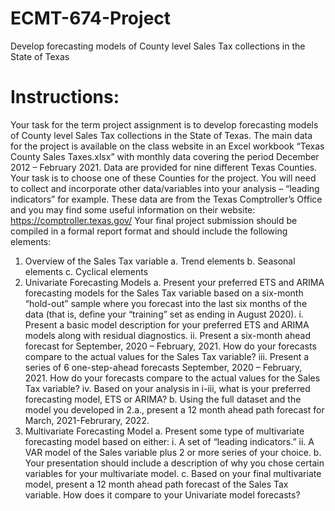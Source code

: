 # ECMT-674-Project
Develop forecasting models of County level Sales Tax collections in the State of Texas

# Instructions:
Your task for the term project assignment is to develop forecasting models of County level Sales Tax
collections in the State of Texas. The main data for the project is available on the class website in an
Excel workbook “Texas County Sales Taxes.xlsx” with monthly data covering the period December
2012 – February 2021. Data are provided for nine different Texas Counties. Your task is to choose one
of these Counties for the project. You will need to collect and incorporate other data/variables into your
analysis – “leading indicators” for example.
These data are from the Texas Comptroller’s Office and you may find some useful information on their
website: https://comptroller.texas.gov/
Your final project submission should be compiled in a formal report format and should include the
following elements:
1. Overview of the Sales Tax variable
  a. Trend elements
  b. Seasonal elements
  c. Cyclical elements
2. Univariate Forecasting Models
  a. Present your preferred ETS and ARIMA forecasting models for the Sales Tax variable
based on a six-month “hold-out” sample where you forecast into the last six months of
the data (that is, define your “training” set as ending in August 2020).
    i. Present a basic model description for your preferred ETS and ARIMA models
along with residual diagnostics.
    ii. Present a six-month ahead forecast for September, 2020 – February, 2021. How
do your forecasts compare to the actual values for the Sales Tax variable?
    iii. Present a series of 6 one-step-ahead forecasts September, 2020 – February, 2021.
How do your forecasts compare to the actual values for the Sales Tax variable?
    iv. Based on your analysis in i-iii, what is your preferred forecasting model, ETS or
ARIMA?
  b. Using the full dataset and the model you developed in 2.a., present a 12 month ahead path
forecast for March, 2021-Februrary, 2022.
3. Multivariate Forecasting Model
  a. Present some type of multivariate forecasting model based on either:
    i. A set of “leading indicators.”
    ii. A VAR model of the Sales variable plus 2 or more series of your choice.
  b. Your presentation should include a description of why you chose certain variables for
your multivariate model.
  c. Based on your final multivariate model, present a 12 month ahead path forecast of the
Sales Tax variable. How does it compare to your Univariate model forecasts?
